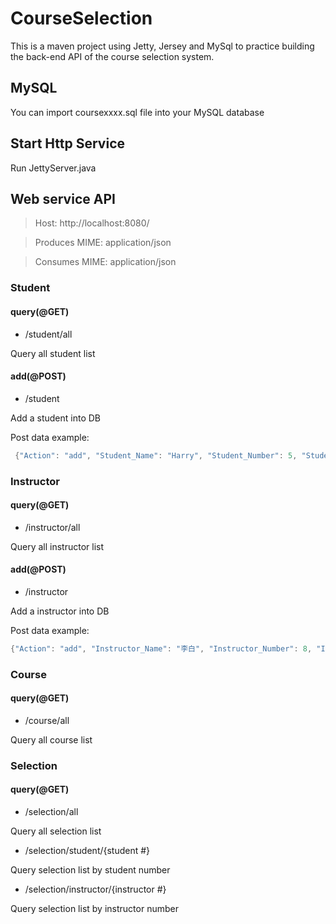 # CourseSelection #

This is a maven project using Jetty, Jersey and MySql to practice building the back-end API of the course selection system.

## MySQL 
You can import coursexxxx.sql file into your MySQL database

## Start Http Service
Run JettyServer.java 

## Web service API

>Host: http://localhost:8080/

>Produces MIME: application/json

>Consumes MIME: application/json

### Student

#### query(@GET)

* /student/all

Query all student list

#### add(@POST)

* /student

Add a student into DB

Post data example:

```java
 {"Action": "add", "Student_Name": "Harry", "Student_Number": 5, "Student_Gender": "male"}
 ```


### Instructor

#### query(@GET)

* /instructor/all

Query all instructor list

#### add(@POST)

* /instructor

Add a instructor into DB

Post data example:

```java
{"Action": "add", "Instructor_Name": "李白", "Instructor_Number": 8, "Instructor_Office": "C102"}
```


### Course

#### query(@GET)

* /course/all

Query all course list

### Selection

#### query(@GET)

* /selection/all

Query all selection list

* /selection/student/{student #}

Query selection list by student number

* /selection/instructor/{instructor #}

Query selection list by instructor number

